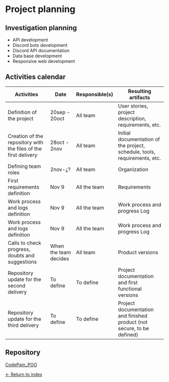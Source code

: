 # Project planning

## Investigation planning

- API development
- Discord bots development
- Discord API documentation
- Data base development
- Responsive web development

## Activities calendar

| Activities | Date | Responsible(s) | Resulting artifacts |
| ----------- | ----- | -------------- | ---------------------- |
| Definition of the project | 20sep - 20oct | All team | User stories, project description, requirements, etc. |
| Creation of the repository with the files of the first delivery | 28oct - 2nov | All team | Initial documentation of the project, schedule, tools, requirements, etc. |
| Defining team roles | 2nov-¿? | All team  | Organization | 
| First requirements definition | Nov 9 | All the team | Requirements |
| Work process and logs definition | Nov 9 | All the team | Work process and progress Log |
| Work process and logs definition | Nov 9 | All the team | Work process and progress Log |
| Calls to check progress, doubts and suggestions | When the team decides | All team | Product versions |
| Repository update for the second delivery | To define | To define | Project documentation and first functional versions |
| Repository update for the third delivery | To define | To define | Project documentation and finished product (not secure, to be defined) |

## Repository

[CodePain_POO](https://github.com/JoshuaMeza/CodePain_POO)

[<- Return to index](https://github.com/JoshuaMeza/CodePain_POO)
